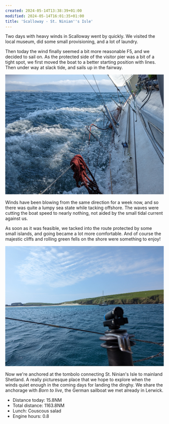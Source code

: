 ```yaml
---
created: 2024-05-14T13:38:39+01:00
modified: 2024-05-14T16:01:35+01:00
title: 'Scalloway - St. Ninian''s Isle'
---
```


Two days with heavy winds in Scalloway went by quickly. We visited the local museum, did some small provisioning, and a lot of laundry.

Then today the wind finally seemed a bit more reasonable F5, and we decided to sail on. As the protected side of the visitor pier was a bit of a tight spot, we first moved the boat to a better starting position with lines. Then under way at slack tide, and sails up in the fairway.

![Image](../2024/d079e6eb8e1f1084cf2fd07ed82a05de.jpg) 

Winds have been blowing from the same direction for a week now, and so there was quite a lumpy sea state while tacking offshore. The waves were cutting the boat speed to nearly nothing, not aided by the small tidal current against us.

As soon as it was feasible, we tacked into the route protected by some small islands, and going became a lot more comfortable. And of course the majestic cliffs and rolling green fells on the shore were something to enjoy!

![Image](../2024/929294ece50862d2928acec21308ebe8.jpg) 

Now we're anchored at the tombolo connecting St. Ninian's Isle to mainland Shetland. A really picturesque place that we hope to explore when the winds quiet enough in the coming days for landing the dinghy. We share the anchorage with _Born to live_, the German sailboat we met already in Lerwick.

* Distance today: 15.8NM
* Total distance: 1163.8NM
* Lunch: Couscous salad
* Engine hours: 0.8
